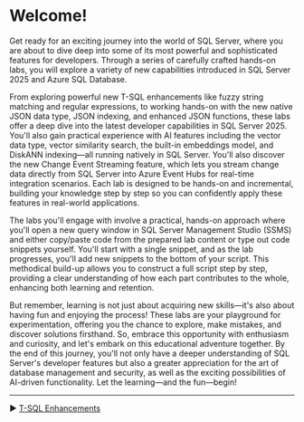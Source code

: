 ﻿# Welcome!

Get ready for an exciting journey into the world of SQL Server, where you are about to dive deep into some of its most powerful and sophisticated features for developers. Through a series of carefully crafted hands-on labs, you will explore a variety of new capabilities introduced in SQL Server 2025 and Azure SQL Database.

From exploring powerful new T-SQL enhancements like fuzzy string matching and regular expressions, to working hands-on with the new native JSON data type, JSON indexing, and enhanced JSON functions, these labs offer a deep dive into the latest developer capabilities in SQL Server 2025. You'll also gain practical experience with AI features including the vector data type, vector similarity search, the built-in embeddings model, and DiskANN indexing—all running natively in SQL Server. You'll also discover the new Change Event Streaming feature, which lets you stream change data directly from SQL Server into Azure Event Hubs for real-time integration scenarios. Each lab is designed to be hands-on and incremental, building your knowledge step by step so you can confidently apply these features in real-world applications.

The labs you'll engage with involve a practical, hands-on approach where you'll open a new query window in SQL Server Management Studio (SSMS) and either copy/paste code from the prepared lab content or type out code snippets yourself. You'll start with a single snippet, and as the lab progresses, you'll add new snippets to the bottom of your script. This methodical build-up allows you to construct a full script step by step, providing a clear understanding of how each part contributes to the whole, enhancing both learning and retention.

But remember, learning is not just about acquiring new skills—it's also about having fun and enjoying the process! These labs are your playground for experimentation, offering you the chance to explore, make mistakes, and discover solutions firsthand. So, embrace this opportunity with enthusiasm and curiosity, and let's embark on this educational adventure together. By the end of this journey, you'll not only have a deeper understanding of SQL Server's developer features but also a greater appreciation for the art of database management and security, as well as the exciting possibilities of AI-driven functionality. Let the learning—and the fun—begin!
___

▶ [T-SQL Enhancements](https://github.com/lennilobel/sql2025-workshop-hol-orlando2025/tree/main/HOL/1.%20T-SQL%20Enhancements)
